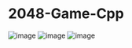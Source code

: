 # 2048-Game-Cpp
![image](https://user-images.githubusercontent.com/110775919/196252156-a3968dbd-737d-42e2-bc1d-562607e35eeb.png)
![image](https://user-images.githubusercontent.com/110775919/196252265-4e7322a4-bdef-4711-a3a3-1e6cfc26fbb1.png)
![image](https://user-images.githubusercontent.com/110775919/196252370-eb289116-ffd8-46fa-bcf3-85409ec85e48.png)
